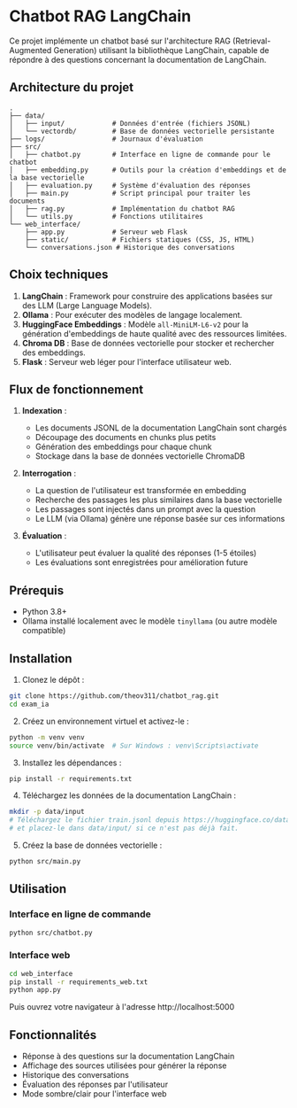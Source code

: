 # Chatbot RAG LangChain

Ce projet implémente un chatbot basé sur l'architecture RAG (Retrieval-Augmented Generation) utilisant la bibliothèque LangChain, capable de répondre à des questions concernant la documentation de LangChain.

## Architecture du projet

```
.
├── data/
│   ├── input/            # Données d'entrée (fichiers JSONL)
│   └── vectordb/         # Base de données vectorielle persistante
├── logs/                 # Journaux d'évaluation
├── src/
│   ├── chatbot.py        # Interface en ligne de commande pour le chatbot
│   ├── embedding.py      # Outils pour la création d'embeddings et de la base vectorielle
│   ├── evaluation.py     # Système d'évaluation des réponses
│   ├── main.py           # Script principal pour traiter les documents
│   ├── rag.py            # Implémentation du chatbot RAG
│   └── utils.py          # Fonctions utilitaires
└── web_interface/
    ├── app.py            # Serveur web Flask
    ├── static/           # Fichiers statiques (CSS, JS, HTML)
    └── conversations.json # Historique des conversations
```

## Choix techniques

1. **LangChain** : Framework pour construire des applications basées sur des LLM (Large Language Models).
2. **Ollama** : Pour exécuter des modèles de langage localement.
3. **HuggingFace Embeddings** : Modèle `all-MiniLM-L6-v2` pour la génération d'embeddings de haute qualité avec des ressources limitées.
4. **Chroma DB** : Base de données vectorielle pour stocker et rechercher des embeddings.
5. **Flask** : Serveur web léger pour l'interface utilisateur web.

## Flux de fonctionnement

1. **Indexation** :
   - Les documents JSONL de la documentation LangChain sont chargés
   - Découpage des documents en chunks plus petits
   - Génération des embeddings pour chaque chunk
   - Stockage dans la base de données vectorielle ChromaDB

2. **Interrogation** :
   - La question de l'utilisateur est transformée en embedding
   - Recherche des passages les plus similaires dans la base vectorielle
   - Les passages sont injectés dans un prompt avec la question
   - Le LLM (via Ollama) génère une réponse basée sur ces informations

3. **Évaluation** :
   - L'utilisateur peut évaluer la qualité des réponses (1-5 étoiles)
   - Les évaluations sont enregistrées pour amélioration future

## Prérequis

- Python 3.8+
- Ollama installé localement avec le modèle `tinyllama` (ou autre modèle compatible)

## Installation

1. Clonez le dépôt :
```bash
git clone https://github.com/theov311/chatbot_rag.git
cd exam_ia
```

2. Créez un environnement virtuel et activez-le :
```bash
python -m venv venv
source venv/bin/activate  # Sur Windows : venv\Scripts\activate
```

3. Installez les dépendances :
```bash
pip install -r requirements.txt
```

4. Téléchargez les données de la documentation LangChain :
```bash
mkdir -p data/input
# Téléchargez le fichier train.jsonl depuis https://huggingface.co/datasets/antonioibars/langchain-docs
# et placez-le dans data/input/ si ce n'est pas déjà fait.
```

5. Créez la base de données vectorielle :
```bash
python src/main.py
```

## Utilisation

### Interface en ligne de commande
```bash
python src/chatbot.py
```

### Interface web
```bash
cd web_interface
pip install -r requirements_web.txt
python app.py
```
Puis ouvrez votre navigateur à l'adresse http://localhost:5000

## Fonctionnalités

- Réponse à des questions sur la documentation LangChain
- Affichage des sources utilisées pour générer la réponse
- Historique des conversations
- Évaluation des réponses par l'utilisateur
- Mode sombre/clair pour l'interface web
